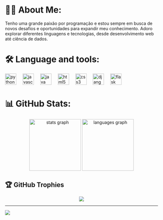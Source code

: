 # 👨‍💻 About Me:
Tenho uma grande paixão por programação e estou sempre em busca de novos desafios e oportunidades para expandir meu conhecimento. Adoro explorar diferentes linguagens e tecnologias, desde desenvolvimento web até ciência de dados.


# 🛠 Language and tools:

<div align="left">
  <img src="https://cdn.jsdelivr.net/gh/devicons/devicon/icons/python/python-original.svg" height="37" alt="python logo"  />
  <img width="13" />
  <img src="https://cdn.jsdelivr.net/gh/devicons/devicon/icons/javascript/javascript-original.svg" height="37" alt="javascript logo"  />
  <img width="13" />
  <img src="https://cdn.jsdelivr.net/gh/devicons/devicon/icons/java/java-original.svg" height="37" alt="java logo"  />
  <img width="13" />
  <img src="https://cdn.jsdelivr.net/gh/devicons/devicon/icons/html5/html5-original.svg" height="37" alt="html5 logo"  />
  <img width="13" />
  <img src="https://cdn.jsdelivr.net/gh/devicons/devicon/icons/css3/css3-original.svg" height="37" alt="css3 logo"  />
  <img width="13" />
  <img src="https://cdn.jsdelivr.net/gh/devicons/devicon/icons/django/django-plain.svg" height="37" alt="django logo"  />
  <img width="13" />
  <img src="https://cdn.jsdelivr.net/gh/devicons/devicon/icons/flask/flask-original.svg" height="37" alt="flask logo"  />
</div>


# 📊 GitHub Stats:
###

<div align="center">
  <img src="https://github-readme-stats.vercel.app/api?username=Dev-GabrielAlmeida&hide_title=false&hide_rank=false&show_icons=true&include_all_commits=true&count_private=true&disable_animations=false&theme=shadow_blue&locale=en&hide_border=false" height="170" alt="stats graph"  />  
  <img src="https://github-readme-stats.vercel.app/api/top-langs?username=Dev-GabrielAlmeida&locale=en&hide_title=false&layout=compact&card_width=320&langs_count=5&theme=shadow_blue&hide_border=false" height="170" alt="languages graph"  />
</div>

###

## 🏆 GitHub Trophies
<div align="center">
<img src="https://github-profile-trophy.vercel.app/?username=Dev-GabrielAlmeida&theme=shadow_blue&no-frame=false&no-bg=false&margin-w=4" />
</div>

---
[![](https://visitcount.itsvg.in/api?id=Dev-GabrielAlmeida&icon=0&color=0)](https://visitcount.itsvg.in)
